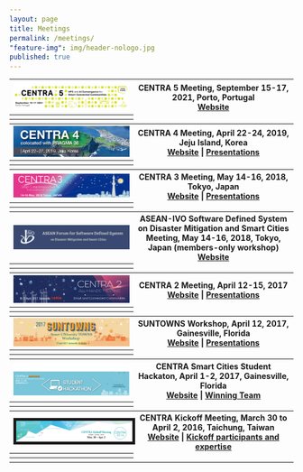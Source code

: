 ```yaml
---
layout: page
title: Meetings
permalink: /meetings/
"feature-img": img/header-nologo.jpg
published: true
---
```




 <table class="noBorder">
 <!-- item 1  --> 
 <tr class="noBorder">
   <th class="noBorder"><img src="/img/centra5/centra5-banner.png"></th>
   <th class="noBorder">CENTRA 5 Meeting, September 15-17, 2021, Porto, Portugal <br> <a href="/centra5/">Website</a> </th>
 </tr>

 <tr class="noBorder">
   <th class="noBorder"></th>

 </tr>

 <tr class="noBorder">
   <th class="noBorder"></th>

 </tr>

  <!-- item 2   -->
  <tr>
    <th class="noBorder"><img src="/img/centra4-370x99.jpg"></th>
    <th class="noBorder">CENTRA 4 Meeting, April 22-24, 2019, Jeju Island, Korea <br> <a href="/centra4/">Website</a> | <a href="#">Presentations</a></th>
  </tr>

  <tr class="noBorder">
    <th class="noBorder"></th>

  </tr>

  <tr class="noBorder">
    <th class="noBorder"></th>

  </tr>


  <!-- item 3 -->
  <tr>
    <th class="noBorder"> <img src="/img/centra3.png"></th>
    <th class="noBorder">CENTRA 3 Meeting, May 14-16, 2018, Tokyo, Japan <br> <a href="/centra3/">Website</a> | <a href="/centra3/program.html">Presentations</a></th>
  </tr>



  <tr class="noBorder">
    <th class="noBorder"></th>

  </tr>

  <tr class="noBorder">
    <th class="noBorder"></th>

  </tr>


  <!-- item 4 -->

  <tr>
    <th class="noBorder"><img src="/img/asean.jpg"></th>
    <th class="noBorder"> ASEAN-IVO Software Defined System on Disaster Mitigation and Smart Cities Meeting, May 14-16, 2018, Tokyo, Japan (members-only workshop)<br><a href="https://sites.google.com/site/disastermidigationandsds/">Website</a></th>
  </tr>



  <tr class="noBorder">
    <th class="noBorder"></th>

  </tr>

  <tr class="noBorder">
    <th class="noBorder"></th>

  </tr>


  <!-- item 5 -->

  <tr>
    <th class="noBorder"> <img src="/img/CENTRA2.jpg"></th>
    <th class="noBorder"> CENTRA 2 Meeting, April 12-15, 2017<br> <a href="/centra2/">Website</a> | <a href="/centra2/program.html">Presentations</a></th>
  </tr>




  <tr class="noBorder">
    <th class="noBorder"></th>

  </tr>

  <tr class="noBorder">
    <th class="noBorder"></th>

  </tr>

 <!-- item 6 -->

  <tr>
    <th class="noBorder"><img src="/img/SUNTOWNS_B.jpg"></th>
    <th class="noBorder"> SUNTOWNS Workshop, April 12, 2017, Gainesville, Florida<br><a href="/suntowns2017/">Website</a> | <a href="/suntowns2017/program.html">Presentations</a></th>
  </tr>



  <tr class="noBorder">
    <th class="noBorder"></th>

  </tr>

  <tr class="noBorder">
    <th class="noBorder"></th>

  </tr>



 <!-- item 7 -->

  <tr>
    <th class="noBorder"><img src="/img/hackathon.png"></th>
    <th class="noBorder"> CENTRA Smart Cities Student Hackaton, April 1-2, 2017, Gainesville, Florida <br><a href="/hackathon2017/">Website</a> | <a href="/news/2017-04-04-student-hackathon.html">Winning Team</a></th>
  </tr>



  <tr class="noBorder">
    <th class="noBorder"></th>

  </tr>

  <tr class="noBorder">
    <th class="noBorder"></th>

  </tr>


 <!-- item 8 -->




  <tr>
    <th ><img src="/img/centra-2016.jpg" border="5"></th>
    <th class="noBorder"> CENTRA Kickoff Meeting, March 30 to April 2, 2016, Taichung, Taiwan <br>
        <a href="https://event.nchc.org.tw/2019/CECEA/index.php?CONTENT_ID=20">Website</a> | <a href="/meetings/kickoff2016.html">Kickoff participants and expertise</a>
        </th>
  </tr>



  <tr class="noBorder">
    <th class="noBorder"></th>

  </tr>

  <tr class="noBorder">
    <th class="noBorder"></th>

  </tr>

</table>

